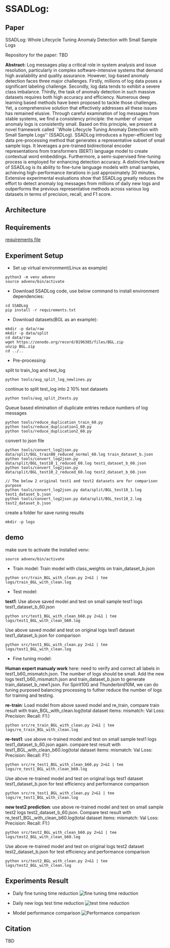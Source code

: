 SSADLog: 
=================================================

## Paper
SSADLog: Whole Lifecycle Tuning Anomaly Detection with Small Sample Logs

Repository for the paper: TBD

**Abstract:** 
Log messages play a critical role in system analysis and issue resolution, particularly in complex software-intensive systems that demand high availability and quality assurance. However, log-based anomaly detection faces three major challenges. Firstly, millions of log data poses a significant labeling challenge. Secondly, log data tends to exhibit a severe class imbalance. Thirdly, the task of anomaly detection in such massive datasets requires both high accuracy and efficiency. Numerous deep learning based methods have been proposed to tackle those challenges. Yet, a comprehensive solution that effectively addresses all these issues has remained elusive. Through careful examination of log messages from stable systems, we find a consistency principle: the number of unique anomaly logs is consistently small. Based on this principle, we present a novel framework called ``Whole Lifecycle Tuning Anomaly Detection with Small Sample Logs'' (SSADLog). SSADLog introduces a hyper-efficient log data pre-processing method that generates a representative subset of small sample logs. It leverages a pre-trained bidirectional encoder representations from transformers (BERT) language model to create contextual word embeddings. Furthermore, a semi-supervised fine-tuning process is employed for enhancing detection accuracy. A distinctive feature of SSADLog is its ability to fine-tune language models with small samples, achieving high-performance iterations in just approximately 30 minutes. Extensive experimental evaluations show that SSADLog greatly reduces the effort to detect anomaly log messages from millions of daily new logs and outperforms the previous representative methods across various log datasets in terms of precision, recall, and F1 score.

## Architecture

## Requirements
[requirements file](./requirements.txt)

## Experiment Setup
- Set up virtual environment(Linux as example)
```
python3 -m venv advenv
source advenv/bin/activate
```
- Download SSADLog code, use below command to install environment dependencies:
```
cd SSADLog
pip install -r requirements.txt
```
- Download datasets(BGL as an example):
```
mkdir -p data/raw
mkdir -p data/split
cd data/raw
wget https://zenodo.org/record/8196385/files/BGL.zip
unzip BGL.zip
cd ../..
```
- Pre-processing:

split to train_log and test_log
```
python tools/aug_split_log_newlines.py
```
continue to split test_log into 2 10% test datasets
```
python tools/aug_split_2tests.py
```
Queue based elimination of duplicate entries reduce numbers of log messages
```
python tools/reduce_duplication_train_60.py
python tools/reduce_duplication1_60.py
python tools/reduce_duplication2_60.py
```
convert to json file
```
python tools/convert_log2json.py data/split/BGL_train80_reduced_normal_60.log train_dataset_b.json
python tools/convert_log2json.py data/split/BGL_test10_1_reduced_60.log test1_dataset_b_60.json
python tools/convert_log2json.py data/split/BGL_test10_2_reduced_60.log test2_dataset_b_60.json

// The below 2 original test1 and test2 datasets are for comparison purpose
python tools/convert_log2json.py data/split/BGL_test10_1.log test1_dataset_b.json
python tools/convert_log2json.py data/split/BGL_test10_2.log test2_dataset_b.json
```
create a folder for save runing results
```
mkdir -p logs
```

## demo
make sure to activate the installed venv:
```
source advenv/bin/activate
```
- Train model: Train model with class_weights on train_dataset_b.json
```
python src/train_BGL_with_clean.py 2>&1 | tee logs/train_BGL_with_clean.log
```
- Test model:

**test1**: Use above saved model and test on small sample test1 logs test1_dataset_b_60.json
```
python src/test1_BGL_with_clean_b60.py 2>&1 | tee logs/test1_BGL_with_clean_b60.log
```
Use above saved model and test on original logs test1 dataset test1_dataset_b.json for comparison
```
python src/test1_BGL_with_clean.py 2>&1 | tee logs/test1_BGL_with_clean.log
```
- Fine tuning model:

**Human expert manualy work** here: need to verify and correct all labels in test1_b60_mismatch.json. The number of logs should be small. Add the new logs test1_b60_mismatch.json and train_dataset_b.json to generate train_dataset_b_new1.json. For Spirit10G and Thunderbird10M, we can do tuning purposed balancing processing to futher reduce the number of logs for training and testing.

**re-train**: Load model from above saved model and re_train, compare train result with train_BGL_with_clean.log(total dataset items:  mismatch: Val Loss: Precision: Recall: F1:)
```
python src/re_train_BGL_with_clean.py 2>&1 | tee logs/re_train_BGL_with_clean.log
```
**re-test1**: use above re-trained model and test on small sample test1 logs test1_dataset_b_60.json again. compare test result with test1_BGL_with_clean_b60.log(total dataset items:  mismatch: Val Loss: Precision: Recall: F1:)
```
python src/re_test1_BGL_with_clean_b60.py 2>&1 | tee logs/re_test1_BGL_with_clean_b60.log
```
Use above re-trained model and test on original logs test1 dataset test1_dataset_b.json for test efficiency and performance comparison
```
python src/re_test1_BGL_with_clean.py 2>&1 | tee logs/re_test1_BGL_with_clean.log
```
**new test2 prediction**: use above re-trained model and test on small sample test2 logs test2_dataset_b_60.json. Compare test result with re_test1_BGL_with_clean_b60.log(total dataset items:  mismatch: Val Loss: Precision: Recall: F1:)
```
python src/test2_BGL_with_clean_b60.py 2>&1 | tee logs/test2_BGL_with_clean_b60.log
```
Use above re-trained model and test on original logs test2 dataset test2_dataset_b.json for test efficiency and performance comparison
```
python src/test2_BGL_with_clean.py 2>&1 | tee logs/test2_BGL_with_clean.log
```

## Experiments Result

- Daily fine tuning time reduction
![fine tuning time reduction](doc/fine_tuning_time_reduction.png)

- Daily new logs test time reduction
![test time reduction](doc/test_time_reduction.png)

- Model performance comparison
![Performance comparison](doc/Performance_comparison.png)

## Citation
TBD
